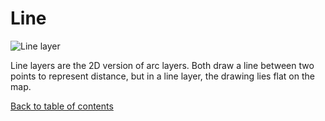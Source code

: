 # Line

![Line layer](https://d1a3f4spazzrp4.cloudfront.net/kepler.gl/documentation/image3.png 'Line layer')

Line layers are the 2D version of arc layers. Both draw a line between two points to represent distance, but in a line layer, the drawing lies flat on the map.

[Back to table of contents](../README.md)
